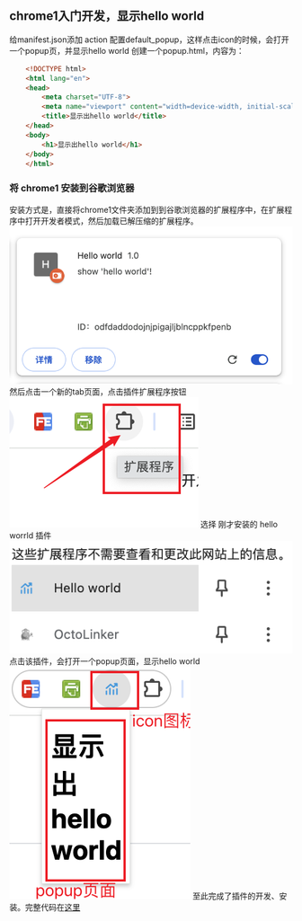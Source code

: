 ## chrome1入门开发，显示hello world
给manifest.json添加 action 配置default_popup，这样点击icon的时候，会打开一个popup页，并显示hello world
创建一个popup.html，内容为：
``` html
    <!DOCTYPE html>
    <html lang="en">
    <head>
        <meta charset="UTF-8">
        <meta name="viewport" content="width=device-width, initial-scale=1.0">
        <title>显示出hello world</title>
    </head>
    <body>
        <h1>显示出hello world</h1>
    </body>
    </html>
```

### 将 chrome1 安装到谷歌浏览器
安装方式是，直接将chrome1文件夹添加到到谷歌浏览器的扩展程序中，在扩展程序中打开开发者模式，然后加载已解压缩的扩展程序。
![安装完成效果](./images/step1.png)
然后点击一个新的tab页面，点击插件扩展程序按钮
![插件扩展程序按钮](./images/extenision.png)
选择 刚才安装的 hello worrld 插件
![选择插件](./images/hello-world.png)
点击该插件，会打开一个popup页面，显示hello world
![hello world](./images/show-hello-world.png)
至此完成了插件的开发、安装。完整代码在[这里](https://gitee.com/shenshuai89/learn-chrome-extension)
